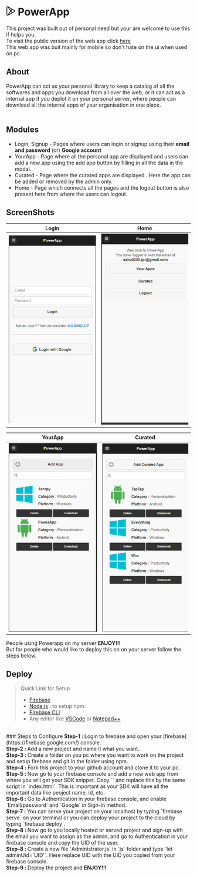 #  <img src="img\logo-192.png"  width="25px" height="25px">   PowerApp

This project was built out of personal need but your are welcome to use this if helps you.<br>
To visit the  public version of the web app click [here](https://powerapp-a068b.web.app/)<br>
This web app was buit mainly for mobile so don't hate on the ui when used on pc.
## About
PowerApp can act as your personal library to keep a catalog of all the softwares and apps you download from all over the web, or it can act as a internal app if you deplot it on your personal server, where people can  download all the internal apps of your organisation in one place.<br><br>

## Modules
- Login, Signup - Pages where users can login or signup using their <b>email and password</b> (or) <b>Google account</b>
- YourApp - Page where all the personal app are displayed and users can add a new app using the add app button by filling in all the data in the modal.
- Curated - Page where the curated apps are displayed . Here the app can be added or removed by the admin only.
- Home - Page which connects all the pages and the logout button is also present here from where the users can logout.
## ScreenShots
|Login|Home|
|:-:|:-:|
|<img src="img\art\login.PNG">|<img src="img\art\home.PNG">|

|YourApp|Curated|
|:-:|:-:|
|<img src="img\art\yourapps.PNG">|<img src="img\art\curated.PNG">|


People using Powerapp on my server <b>ENJOY!!!</b><br>
But for people who would like to deploy this on on your server follow the steps below.
## Deploy
> Quick Link for Setup
> - [Firebase](https://firebase.google.com/)
> - [Node.js](https://www.nodejs.org/) : to setup npm.
> - [Firebase CLI](https://github.com/firebase/firebase-tools)
> - Any editor like [VSCode](https://code.visualstudio.com/Download) or [Notepad++](https://notepad-plus-plus.org/downloads/)
<br>
### Steps to Configure
<b>Step-1 : </b>Login to firebase and open your [firebase](https://firebase.google.com/) console.<br>
<b>Step-2 : </b>Add a new project and name it what you want.<br>
<b>Step-3 : </b>Create a folder on you pc where you want to work on the project and setup firebase and git in the folder using npm.<br>
<b>Step-4 : </b>Fork this project to your github account and clone it to your pc.<br>
<b>Step-5 : </b> Now go to your firebase console and add a new web app from where you will get your SDK snippet. Copy  `<script src="/__/firebase/init.js"></script>` and replace this by the same script in `index.html`. This is important as your SDK will have all the important data like peoject name, id, etc.<br>
<b>Step-6 : </b> Go to Authentication in your firebase console, and  enable `Email/password` and `Google` in Sign-in method.<br>
<b>Step-7 : </b>You can serve your project on your localhost by typing `firebase serve` on your terminal or you can deploy your project to the cloud by typing `firebase deploy`.<br>
<b>Step-8 : </b>Now go to you locally hosted or served project and sign-up with the email you want to assign as the admin, and go to Authentication in your firebase console and copy the UID of the user.<br>
<b>Step-8 : </b>Create a new file `Administrator.js` in `js` folder and type `let adminUid='UID'`. Here replace UID with the UID you copied from your firebase console.<br>
<b>Step-9 : </b>Deploy the project and <b>ENJOY!!!</b><br>
